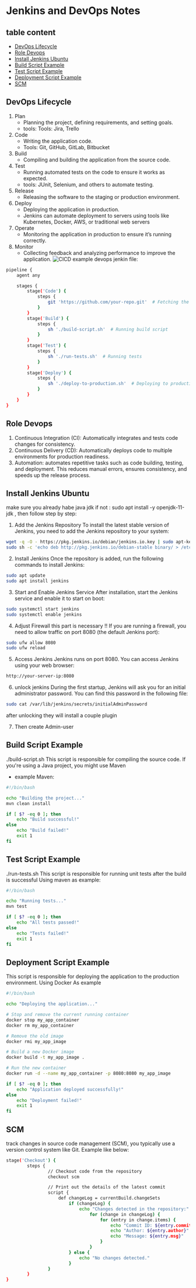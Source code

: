 # Jenkins and DevOps Notes

## table content
- [DevOps Lifecycle](#devops-lifecycle)
- [Role Devops](#role-devops)
- [Install Jenkins Ubuntu](#install-jenkins-ubuntu)
- [Build Script Example](#build-script-example)
- [Test Script Example](#test-script-example)
- [Deployment Script Example](#deployment-script-example)
- [SCM](#scm)

## DevOps Lifecycle
1) Plan
    - Planning the project, defining requirements, and setting goals.
    - tools: Tools: Jira, Trello
2) Code
    - Writing the application code.
    - Tools: Git, GitHub, GitLab, Bitbucket
3) Build
    - Compiling and building the application from the source code.
4) Test
    - Running automated tests on the code to ensure it works as expected.
    - tools:  JUnit, Selenium, and others to automate testing.
5) Release
    - Releasing the software to the staging or production environment.
6) Deploy
    - Deploying the application in production.
    - Jenkins can automate deployment to servers using tools like Kubernetes, Docker, AWS, or traditional web servers
7) Operate
    - Monitoring the application in production to ensure it’s running correctly.
8) Monitor
    - Collecting feedback and analyzing performance to improve the application.
![CICD](../../img/CI-CD.png)
example devops jenkin file:
```bash
pipeline {
    agent any

    stages {
        stage('Code') {
            steps {
                git 'https://github.com/your-repo.git'  # Fetching the latest code
            }
        }
        stage('Build') {
            steps {
                sh './build-script.sh'  # Running build script
            }
        }
        stage('Test') {
            steps {
                sh './run-tests.sh'  # Running tests
            }
        }
        stage('Deploy') {
            steps {
                sh './deploy-to-production.sh'  # Deploying to production
            }
        }
    }
}
```


## Role Devops
1) Continuous Integration (CI): Automatically integrates and tests code changes for consistency.
2) Continuous Delivery (CD): Automatically deploys code to multiple environments for production readiness.
3) Automation: automates repetitive tasks such as code building, testing, and deployment. This reduces manual errors, ensures consistency, and speeds up the release process.

## Install Jenkins Ubuntu
make sure you already habe java jdk  if not : sudo apt install -y openjdk-11-jdk , then follow step by step:
1) Add the Jenkins Repository 
To install the latest stable version of Jenkins, you need to add the Jenkins repository to your system:
```bash
wget -q -O - https://pkg.jenkins.io/debian/jenkins.io.key | sudo apt-key add -
sudo sh -c 'echo deb http://pkg.jenkins.io/debian-stable binary/ > /etc/apt/sources.list.d/jenkins.list'
```
2) Install Jenkins
Once the repository is added, run the following commands to install Jenkins:
```bash
sudo apt update
sudo apt install jenkins
```
3) Start and Enable Jenkins Service
After installation, start the Jenkins service and enable it to start on boot:
```bash
sudo systemctl start jenkins
sudo systemctl enable jenkins
```
4) Adjust Firewall
this part is necessary !! 
If you are running a firewall, you need to allow traffic on port 8080 (the default Jenkins port):
```bash
sudo ufw allow 8080
sudo ufw reload
```
5) Access Jenkins
Jenkins runs on port 8080. You can access Jenkins using your web browser:
```bash
http://your-server-ip:8080
```
6) unlock jenkins 
During the first startup, Jenkins will ask you for an initial administrator password. You can find this password in the following file:
```bash
sudo cat /var/lib/jenkins/secrets/initialAdminPassword
```
after unlocking they will install a couple plugin

7) Then create Admin-user




## Build Script Example
./build-script.sh
This script is responsible for compiling the source code. If you're using a Java project, you might use Maven
- example Maven: 
```bash
#!/bin/bash

echo "Building the project..."
mvn clean install

if [ $? -eq 0 ]; then
    echo "Build successful!"
else
    echo "Build failed!"
    exit 1
fi
```



## Test Script Example
./run-tests.sh
This script is responsible for running unit tests after the build is successful Using maven as example:
```bash
#!/bin/bash

echo "Running tests..."
mvn test

if [ $? -eq 0 ]; then
    echo "All tests passed!"
else
    echo "Tests failed!"
    exit 1
fi
```

## Deployment Script Example
This script is responsible for deploying the application to the production environment. Using Docker As example
```bash
#!/bin/bash

echo "Deploying the application..."

# Stop and remove the current running container
docker stop my_app_container
docker rm my_app_container

# Remove the old image
docker rmi my_app_image

# Build a new Docker image
docker build -t my_app_image .

# Run the new container
docker run -d --name my_app_container -p 8080:8080 my_app_image

if [ $? -eq 0 ]; then
    echo "Application deployed successfully!"
else
    echo "Deployment failed!"
    exit 1
fi
```




## SCM 
track changes in source code management (SCM), you typically use a version control system like Git.
Example like below:
```bash
stage('Checkout') {
        steps {
                // Checkout code from the repository
                checkout scm

                // Print out the details of the latest commit
                script {
                    def changeLog = currentBuild.changeSets
                        if (changeLog) {
                            echo "Changes detected in the repository:"
                                for (change in changeLog) {
                                    for (entry in change.items) {
                                        echo "Commit ID: ${entry.commitId}"
                                        echo "Author: ${entry.author}"
                                        echo "Message: ${entry.msg}"
                                    }
                                }
                        } else {
                            echo "No changes detected."
                        }
                }
        }
}
```


